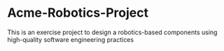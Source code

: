 # Acme-Robotics-Project
This is an exercise project to design a robotics-based components using  high-quality software engineering practices
